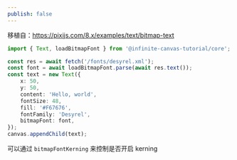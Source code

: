 ```yaml
---
publish: false
---
```


移植自：<https://pixijs.com/8.x/examples/text/bitmap-text>

```ts
import { Text, loadBitmapFont } from '@infinite-canvas-tutorial/core';

const res = await fetch('/fonts/desyrel.xml');
const font = await loadBitmapFont.parse(await res.text());
const text = new Text({
    x: 50,
    y: 50,
    content: 'Hello, world',
    fontSize: 48,
    fill: '#F67676',
    fontFamily: 'Desyrel',
    bitmapFont: font,
});
canvas.appendChild(text);
```

可以通过 `bitmapFontKerning` 来控制是否开启 kerning

<script setup>
import BitmapFont from '../../components/BitmapFont.vue'
</script>

<BitmapFont />
